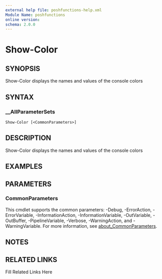 ```yaml
---
external help file: poshfunctions-help.xml
Module Name: poshfunctions
online version: 
schema: 2.0.0
---
```


# Show-Color

## SYNOPSIS

Show-Color displays the names and values of the console colors

## SYNTAX

### __AllParameterSets

```
Show-Color [<CommonParameters>]
```

## DESCRIPTION

Show-Color displays the names and values of the console colors


## EXAMPLES


## PARAMETERS


### CommonParameters

This cmdlet supports the common parameters: -Debug, -ErrorAction, -ErrorVariable, -InformationAction, -InformationVariable, -OutVariable, -OutBuffer, -PipelineVariable, -Verbose, -WarningAction, and -WarningVariable. For more information, see [about_CommonParameters](http://go.microsoft.com/fwlink/?LinkID=113216).

## NOTES



## RELATED LINKS

Fill Related Links Here

